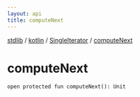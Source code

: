 ```yaml
---
layout: api
title: computeNext
---
```

[stdlib](../../index.md) / [kotlin](../index.md) / [SingleIterator](index.md) / [computeNext](computeNext.md)

# computeNext

```
open protected fun computeNext(): Unit
```
